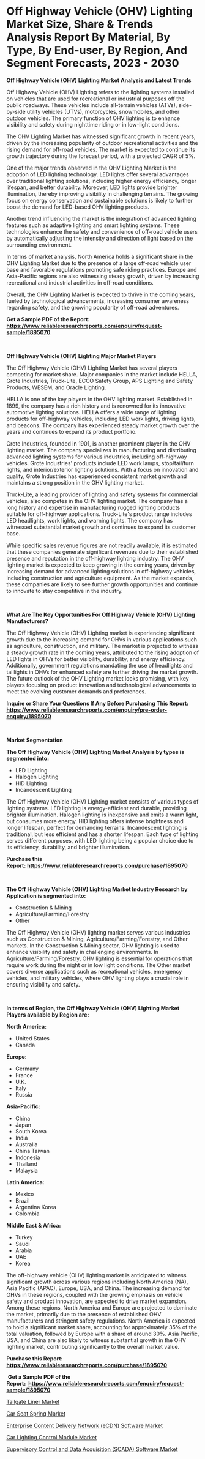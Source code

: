 <p><h1>Off Highway Vehicle (OHV) Lighting Market Size, Share & Trends Analysis Report By Material, By Type, By End-user, By Region, And Segment Forecasts, 2023 - 2030</h1></p><p><strong>Off Highway Vehicle (OHV) Lighting Market Analysis and Latest Trends</strong></p>
<p><p>Off Highway Vehicle (OHV) Lighting refers to the lighting systems installed on vehicles that are used for recreational or industrial purposes off the public roadways. These vehicles include all-terrain vehicles (ATVs), side-by-side utility vehicles (UTVs), motorcycles, snowmobiles, and other outdoor vehicles. The primary function of OHV lighting is to enhance visibility and safety during nighttime riding or in low-light conditions.</p><p>The OHV Lighting Market has witnessed significant growth in recent years, driven by the increasing popularity of outdoor recreational activities and the rising demand for off-road vehicles. The market is expected to continue its growth trajectory during the forecast period, with a projected CAGR of 5%. </p><p>One of the major trends observed in the OHV Lighting Market is the adoption of LED lighting technology. LED lights offer several advantages over traditional lighting solutions, including higher energy efficiency, longer lifespan, and better durability. Moreover, LED lights provide brighter illumination, thereby improving visibility in challenging terrains. The growing focus on energy conservation and sustainable solutions is likely to further boost the demand for LED-based OHV lighting products.</p><p>Another trend influencing the market is the integration of advanced lighting features such as adaptive lighting and smart lighting systems. These technologies enhance the safety and convenience of off-road vehicle users by automatically adjusting the intensity and direction of light based on the surrounding environment.</p><p>In terms of market analysis, North America holds a significant share in the OHV Lighting Market due to the presence of a large off-road vehicle user base and favorable regulations promoting safe riding practices. Europe and Asia-Pacific regions are also witnessing steady growth, driven by increasing recreational and industrial activities in off-road conditions.</p><p>Overall, the OHV Lighting Market is expected to thrive in the coming years, fueled by technological advancements, increasing consumer awareness regarding safety, and the growing popularity of off-road adventures.</p></p>
<p><strong>Get a Sample PDF of the Report:&nbsp; <a href="https://www.reliableresearchreports.com/enquiry/request-sample/1895070">https://www.reliableresearchreports.com/enquiry/request-sample/1895070</a></strong></p>
<p>&nbsp;</p>
<p><strong>Off Highway Vehicle (OHV) Lighting Major Market Players</strong></p>
<p><p>The Off Highway Vehicle (OHV) Lighting Market has several players competing for market share. Major companies in the market include HELLA, Grote Industries, Truck-Lite, ECCO Safety Group, APS Lighting and Safety Products, WESEM, and Oracle Lighting.</p><p>HELLA is one of the key players in the OHV lighting market. Established in 1899, the company has a rich history and is renowned for its innovative automotive lighting solutions. HELLA offers a wide range of lighting products for off-highway vehicles, including LED work lights, driving lights, and beacons. The company has experienced steady market growth over the years and continues to expand its product portfolio.</p><p>Grote Industries, founded in 1901, is another prominent player in the OHV lighting market. The company specializes in manufacturing and distributing advanced lighting systems for various industries, including off-highway vehicles. Grote Industries' products include LED work lamps, stop/tail/turn lights, and interior/exterior lighting solutions. With a focus on innovation and quality, Grote Industries has experienced consistent market growth and maintains a strong position in the OHV lighting market.</p><p>Truck-Lite, a leading provider of lighting and safety systems for commercial vehicles, also competes in the OHV lighting market. The company has a long history and expertise in manufacturing rugged lighting products suitable for off-highway applications. Truck-Lite's product range includes LED headlights, work lights, and warning lights. The company has witnessed substantial market growth and continues to expand its customer base.</p><p>While specific sales revenue figures are not readily available, it is estimated that these companies generate significant revenues due to their established presence and reputation in the off-highway lighting industry. The OHV lighting market is expected to keep growing in the coming years, driven by increasing demand for advanced lighting solutions in off-highway vehicles, including construction and agriculture equipment. As the market expands, these companies are likely to see further growth opportunities and continue to innovate to stay competitive in the industry.</p></p>
<p>&nbsp;</p>
<p><strong>What Are The Key Opportunities For Off Highway Vehicle (OHV) Lighting Manufacturers?</strong></p>
<p><p>The Off Highway Vehicle (OHV) Lighting market is experiencing significant growth due to the increasing demand for OHVs in various applications such as agriculture, construction, and military. The market is projected to witness a steady growth rate in the coming years, attributed to the rising adoption of LED lights in OHVs for better visibility, durability, and energy efficiency. Additionally, government regulations mandating the use of headlights and taillights in OHVs for enhanced safety are further driving the market growth. The future outlook of the OHV Lighting market looks promising, with key players focusing on product innovation and technological advancements to meet the evolving customer demands and preferences.</p></p>
<p><strong>Inquire or Share Your Questions If Any Before Purchasing This Report: <a href="https://www.reliableresearchreports.com/enquiry/pre-order-enquiry/1895070">https://www.reliableresearchreports.com/enquiry/pre-order-enquiry/1895070</a></strong></p>
<p>&nbsp;</p>
<p><strong>Market Segmentation</strong></p>
<p><strong>The Off Highway Vehicle (OHV) Lighting Market Analysis by types is segmented into:</strong></p>
<p><ul><li>LED Lighting</li><li>Halogen Lighting</li><li>HID Lighting</li><li>Incandescent Lighting</li></ul></p>
<p><p>The Off Highway Vehicle (OHV) Lighting market consists of various types of lighting systems. LED lighting is energy-efficient and durable, providing brighter illumination. Halogen lighting is inexpensive and emits a warm light, but consumes more energy. HID lighting offers intense brightness and longer lifespan, perfect for demanding terrains. Incandescent lighting is traditional, but less efficient and has a shorter lifespan. Each type of lighting serves different purposes, with LED lighting being a popular choice due to its efficiency, durability, and brighter illumination.</p></p>
<p><strong>Purchase this Report:&nbsp;<a href="https://www.reliableresearchreports.com/purchase/1895070">https://www.reliableresearchreports.com/purchase/1895070</a></strong></p>
<p>&nbsp;</p>
<p><strong>The Off Highway Vehicle (OHV) Lighting Market Industry Research by Application is segmented into:</strong></p>
<p><ul><li>Construction & Mining</li><li>Agriculture/Farming/Forestry</li><li>Other</li></ul></p>
<p><p>The Off Highway Vehicle (OHV) lighting market serves various industries such as Construction & Mining, Agriculture/Farming/Forestry, and Other markets. In the Construction & Mining sector, OHV lighting is used to enhance visibility and safety in challenging environments. In Agriculture/Farming/Forestry, OHV lighting is essential for operations that require work during the night or in low light conditions. The Other market covers diverse applications such as recreational vehicles, emergency vehicles, and military vehicles, where OHV lighting plays a crucial role in ensuring visibility and safety.</p></p>
<p>&nbsp;</p>
<p><strong>In terms of Region, the Off Highway Vehicle (OHV) Lighting Market Players available by Region are:</strong></p>
<p>
    <p> <strong> North America: </strong>
        <ul>
            <li>United States</li>
            <li>Canada</li>
        </ul>
        </p> 
    <p> <strong> Europe: </strong>
        <ul>
            <li>Germany</li>
            <li>France</li>
            <li>U.K.</li>
            <li>Italy</li>
            <li>Russia</li>
        </ul>
        </p> 
    <p> <strong> Asia-Pacific: </strong>
        <ul>
            <li>China</li>
            <li>Japan</li>
            <li>South Korea</li>
            <li>India</li>
            <li>Australia</li>
            <li>China Taiwan</li>
            <li>Indonesia</li>
            <li>Thailand</li>
            <li>Malaysia</li>
        </ul>
        </p> 
    <p> <strong> Latin America: </strong>
        <ul>
            <li>Mexico</li>
            <li>Brazil</li>
            <li>Argentina Korea</li>
            <li>Colombia</li>
        </ul>
        </p> 
    <p> <strong> Middle East & Africa: </strong>
        <ul>
            <li>Turkey</li>
            <li>Saudi</li>
            <li>Arabia</li>
            <li>UAE</li>
            <li>Korea</li>
        </ul>
    </p>
    </p>
<p><p>The off-highway vehicle (OHV) lighting market is anticipated to witness significant growth across various regions including North America (NA), Asia Pacific (APAC), Europe, USA, and China. The increasing demand for OHVs in these regions, coupled with the growing emphasis on vehicle safety and product innovation, are expected to drive market expansion. Among these regions, North America and Europe are projected to dominate the market, primarily due to the presence of established OHV manufacturers and stringent safety regulations. North America is expected to hold a significant market share, accounting for approximately 35% of the total valuation, followed by Europe with a share of around 30%. Asia Pacific, USA, and China are also likely to witness substantial growth in the OHV lighting market, contributing significantly to the overall market value.</p></p>
<p><strong>Purchase this Report: <a href="https://www.reliableresearchreports.com/purchase/1895070">https://www.reliableresearchreports.com/purchase/1895070</a></strong></p>
<p>&nbsp;<strong>Get a Sample PDF of the Report:&nbsp;&nbsp;<a href="https://www.reliableresearchreports.com/enquiry/request-sample/1895070">https://www.reliableresearchreports.com/enquiry/request-sample/1895070</a></strong></p>
<p><strong></strong></p>
<p><p><a href="https://medium.com/@shaniekunze/tailgate-liner-market-size-market-outlook-and-market-forecast-2023-to-2030-15994bcd3cbf">Tailgate Liner Market</a></p><p><a href="https://medium.com/@hollymayert/car-seat-spring-market-furnishes-information-on-market-share-market-trends-and-market-growth-d4b72876bdaf">Car Seat Spring Market</a></p><p><a href="https://github.com/rahu1503/Market-Research-Report-List-1/blob/main/enterprise-content-delivery-network-ecdn-software-market.md">Enterprise Content Delivery Network (eCDN) Software Market</a></p><p><a href="https://medium.com/@ulicesdoyle2023/car-lighting-control-module-market-competitive-analysis-market-trends-and-forecast-to-2030-4384e9b669ad">Car Lighting Control Module Market</a></p><p><a href="https://github.com/rahu1501/Market-Research-Report-List-1/blob/main/supervisory-control-and-data-acquisition-scada-software-market.md">Supervisory Control and Data Acquisition (SCADA) Software Market</a></p></p>